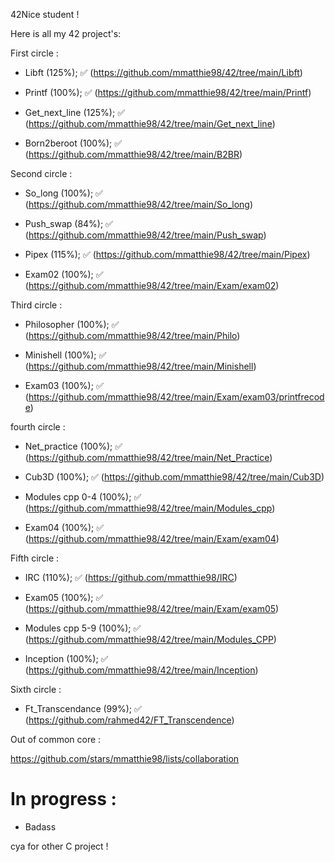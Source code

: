 42Nice student !

Here is all my 42 project's:

First circle :

- Libft (125%); ✅
(https://github.com/mmatthie98/42/tree/main/Libft)

- Printf (100%); ✅
(https://github.com/mmatthie98/42/tree/main/Printf)

- Get_next_line (125%); ✅
(https://github.com/mmatthie98/42/tree/main/Get_next_line)

- Born2beroot (100%); ✅
(https://github.com/mmatthie98/42/tree/main/B2BR)

Second circle :

- So_long (100%); ✅
(https://github.com/mmatthie98/42/tree/main/So_long)

- Push_swap (84%); ✅
(https://github.com/mmatthie98/42/tree/main/Push_swap)

- Pipex (115%); ✅
(https://github.com/mmatthie98/42/tree/main/Pipex)

- Exam02 (100%); ✅ 
(https://github.com/mmatthie98/42/tree/main/Exam/exam02)

Third circle : 

- Philosopher (100%); ✅
(https://github.com/mmatthie98/42/tree/main/Philo)

- Minishell (100%); ✅
(https://github.com/mmatthie98/42/tree/main/Minishell)

- Exam03 (100%); ✅
(https://github.com/mmatthie98/42/tree/main/Exam/exam03/printfrecode)

fourth circle :

- Net_practice (100%); ✅
(https://github.com/mmatthie98/42/tree/main/Net_Practice)

- Cub3D (100%); ✅
(https://github.com/mmatthie98/42/tree/main/Cub3D)

- Modules cpp 0-4 (100%); ✅
(https://github.com/mmatthie98/42/tree/main/Modules_cpp)

- Exam04 (100%); ✅
 (https://github.com/mmatthie98/42/tree/main/Exam/exam04)

Fifth circle :

- IRC (110%); ✅
(https://github.com/mmatthie98/IRC)

- Exam05 (100%); ✅ (https://github.com/mmatthie98/42/tree/main/Exam/exam05) 

- Modules cpp 5-9 (100%); ✅ (https://github.com/mmatthie98/42/tree/main/Modules_CPP)
  
- Inception (100%); ✅ (https://github.com/mmatthie98/42/tree/main/Inception)

Sixth circle :

- Ft_Transcendance (99%); ✅ (https://github.com/rahmed42/FT_Transcendence)

Out of common core :
  
https://github.com/stars/mmatthie98/lists/collaboration

# In progress :

- Badass

cya for other C project ! 
